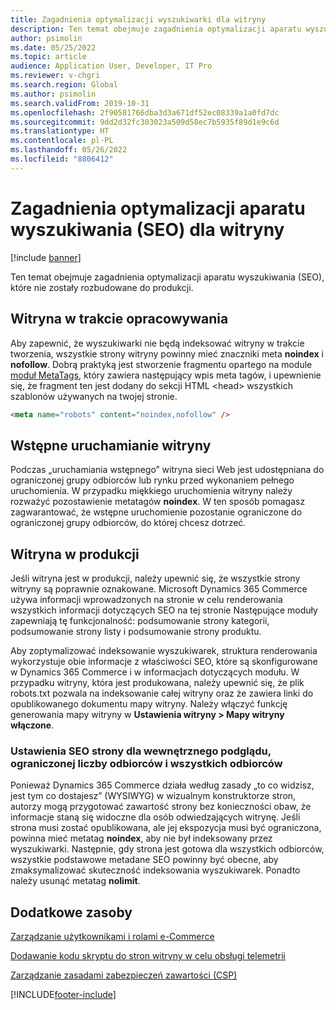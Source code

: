 ```yaml
---
title: Zagadnienia optymalizacji wyszukiwarki dla witryny
description: Ten temat obejmuje zagadnienia optymalizacji aparatu wyszukiwania (SEO), które nie zostały rozbudowane do produkcji.
author: psimolin
ms.date: 05/25/2022
ms.topic: article
audience: Application User, Developer, IT Pro
ms.reviewer: v-chgri
ms.search.region: Global
ms.author: psimolin
ms.search.validFrom: 2019-10-31
ms.openlocfilehash: 2f90581766dba3d3a671df52ec08339a1a0fd7dc
ms.sourcegitcommit: 9dd2d32fc303023a509d58ec7b5935f89d1e9c6d
ms.translationtype: HT
ms.contentlocale: pl-PL
ms.lasthandoff: 05/26/2022
ms.locfileid: "8806412"
---
```

# <a name="search-engine-optimization-seo-considerations-for-your-site"></a>Zagadnienia optymalizacji aparatu wyszukiwania (SEO) dla witryny


[!include [banner](includes/banner.md)]

Ten temat obejmuje zagadnienia optymalizacji aparatu wyszukiwania (SEO), które nie zostały rozbudowane do produkcji.

## <a name="a-site-that-is-under-development"></a>Witryna w trakcie opracowywania

Aby zapewnić, że wyszukiwarki nie będą indeksować witryny w trakcie tworzenia, wszystkie strony witryny powinny mieć znaczniki meta **noindex** i **nofollow**. Dobrą praktyką jest stworzenie fragmentu opartego na module [moduł MetaTags](metatags-module.md), który zawiera następujący wpis meta tagów, i upewnienie się, że fragment ten jest dodany do sekcji HTML \<head\> wszystkich szablonów używanych na twojej stronie.

```html
<meta name="robots" content="noindex,nofollow" /> 
```

## <a name="soft-launch-of-a-site"></a>Wstępne uruchamianie witryny

Podczas „uruchamiania wstępnego” witryna sieci Web jest udostępniana do ograniczonej grupy odbiorców lub rynku przed wykonaniem pełnego uruchomienia. W przypadku miękkiego uruchomienia witryny należy rozważyć pozostawienie metatagów **noindex**. W ten sposób pomagasz zagwarantować, że wstępne uruchomienie pozostanie ograniczone do ograniczonej grupy odbiorców, do której chcesz dotrzeć.

## <a name="a-site-that-is-in-production"></a>Witryna w produkcji

Jeśli witryna jest w produkcji, należy upewnić się, że wszystkie strony witryny są poprawnie oznakowane. Microsoft Dynamics 365 Commerce używa informacji wprowadzonych na stronie w celu renderowania wszystkich informacji dotyczących SEO na tej stronie Następujące moduły zapewniają tę funkcjonalność: podsumowanie strony kategorii, podsumowanie strony listy i podsumowanie strony produktu.

Aby zoptymalizować indeksowanie wyszukiwarek, struktura renderowania wykorzystuje obie informacje z właściwości SEO, które są skonfigurowane w Dynamics 365 Commerce i w informacjach dotyczących modułu. W przypadku witryny, która jest produkowana, należy upewnić się, że plik robots.txt pozwala na indeksowanie całej witryny oraz że zawiera linki do opublikowanego dokumentu mapy witryny. Należy włączyć funkcję generowania mapy witryny w **Ustawienia witryny \> Mapy witryny włączone**.

### <a name="page-seo-settings-for-internal-preview-limited-audiences-and-all-audiences"></a>Ustawienia SEO strony dla wewnętrznego podglądu, ograniczonej liczby odbiorców i wszystkich odbiorców

Ponieważ Dynamics 365 Commerce działa według zasady „to co widzisz, jest tym co dostajesz” (WYSIWYG) w wizualnym konstruktorze stron, autorzy mogą przygotować zawartość strony bez konieczności obaw, że informacje staną się widoczne dla osób odwiedzających witrynę. Jeśli strona musi zostać opublikowana, ale jej ekspozycja musi być ograniczona, powinna mieć metatag **noindex**, aby nie był indeksowany przez wyszukiwarki. Następnie, gdy strona jest gotowa dla wszystkich odbiorców, wszystkie podstawowe metadane SEO powinny być obecne, aby zmaksymalizować skuteczność indeksowania wyszukiwarek. Ponadto należy usunąć metatag **nolimit**.

## <a name="additional-resources"></a>Dodatkowe zasoby

[Zarządzanie użytkownikami i rolami e-Commerce](manage-ecommerce-users-roles.md)

[Dodawanie kodu skryptu do stron witryny w celu obsługi telemetrii](add-telemetry.md)

[Zarządzanie zasadami zabezpieczeń zawartości (CSP)](manage-csp.md)


[!INCLUDE[footer-include](../includes/footer-banner.md)]
